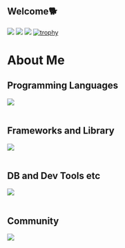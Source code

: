 ## Welcome🐕
![](http://github-profile-summary-cards.vercel.app/api/cards/profile-details?username=yu-ka3028&theme=apprentice)
![](http://github-profile-summary-cards.vercel.app/api/cards/stats?username=yu-ka3028&theme=apprentice)
![](http://github-profile-summary-cards.vercel.app/api/cards/productive-time?username=yu-ka3028&theme=apprentice&utcOffset=8)
[![trophy](https://github-profile-trophy.vercel.app/?username=yu-ka3028&theme=gruvbox)](https://github.com/yuk-ka3028/github-profile-trophy)


<!--
**yu-ka3028/yu-ka3028** is a ✨ _special_ ✨ repository because its `README.md` (this file) appears on your GitHub profile.

Here are some ideas to get you started:

- 🔭 I’m currently working on ...
- 🌱 I’m currently learning ...
- 👯 I’m looking to collaborate on ...
- 🤔 I’m looking for help with ...
- 💬 Ask me about ...
- 📫 How to reach me: ...
- 😄 Pronouns: ...
- ⚡ Fun fact: ...
-->
# About Me
<!--
1. I'm a web frontend and backend developer from Japan

2. My favorites are React, TypeScript, Docker, LangChain,ShellScript

3. You can find my Tech Blog at [No Change No Life I/O](https://masanyon.com/)

4. You can find my Zenn Blog [here](https://zenn.dev/manase)

![](https://github-readme-stats.vercel.app/api/top-langs?username=yukimura-manase&show_icons=true&locale=en&layout=compact)
-->
## Programming Languages

<img src="https://skillicons.dev/icons?i=ruby,html,css,js," /> <br /><br />

## Frameworks and Library

<img src="https://skillicons.dev/icons?i=rails,tailwind,bootstrap" /> <br /><br />

## DB and Dev Tools etc

<img src="https://skillicons.dev/icons?i=docker,git,github,vscode,linux,mysql,postgres,yarn,figma,nginx" /> <br /><br />

## Community

<img src="https://skillicons.dev/icons?i=twitter,notion,discord," /> <br /><br />

